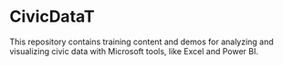 # CivicDataT
This repository contains training content and demos for analyzing and visualizing civic data with Microsoft tools, like Excel and Power BI.
